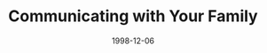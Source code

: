---
layout: message
category: message
series: "Home for the Holidays"
title: "Communicating with Your Family"
date: 1998-12-06
message_id: 417
---